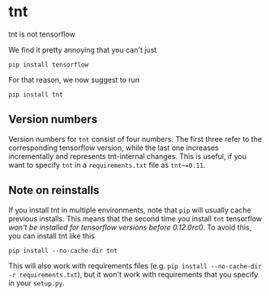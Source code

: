 # tnt

tnt is not tensorflow


We find it pretty annoying that you can't just

    pip install tensorflow

For that reason, we now suggest to run

    pip install tnt

## Version numbers

Version numbers for `tnt` consist of four numbers. The first three refer to the
corresponding tensorflow version, while the last one increases incrementally
and represents tnt-internal changes. This is useful, if you want to specify
`tnt` in a `requirements.txt` file as `tnt~=0.11`.


## Note on reinstalls

If you install tnt in multiple environments, note that `pip` will usually cache
previous installs. This means that the second time you install `tnt` tensorflow
*won't be installed for tensorflow versions before 0.12.0rc0*. To avoid this, you can install tnt like this

    pip install --no-cache-dir tnt

This will also work with requirements files (e.g. `pip install --no-cache-dir
-r requirements.txt`), but it won't work with requirements that you specify in your `setup.py`.
